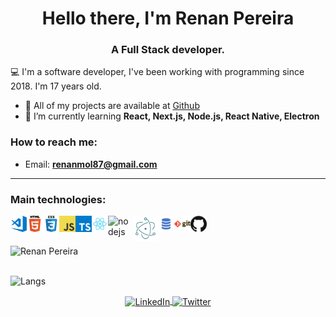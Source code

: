 <h1 align="center">Hello there, I'm Renan Pereira</h1>
<h3 align="center">A Full Stack developer.</h3>

💻 I'm a software developer, I've been working with programming since 2018. I'm 17 years old. 

- 👨‍ All of my projects are available at <a href="https://github.com/r3nanp"> Github</a> <br />
- 🌱 I’m currently learning **React, Next.js, Node.js, React Native, Electron**

<h3>How to reach me: </h3>

- Email: **renanmol87@gmail.com**
---
<h3 align="left">Main technologies: </h3>

<p align="left">
  <img align="left" alt="Visual Studio Code" width="26px" src="https://raw.githubusercontent.com/github/explore/80688e429a7d4ef2fca1e82350fe8e3517d3494d/topics/visual-studio-code/visual-studio-code.png" />

  <img align="left" alt="HTML5" width="26px" src="https://raw.githubusercontent.com/github/explore/80688e429a7d4ef2fca1e82350fe8e3517d3494d/topics/html/html.png" />
  
  <img align="left" alt="CSS3" width="26px" src="https://raw.githubusercontent.com/github/explore/80688e429a7d4ef2fca1e82350fe8e3517d3494d/topics/css/css.png" />

  <img align="left" alt="JavaScript" width="26px" src="https://raw.githubusercontent.com/github/explore/80688e429a7d4ef2fca1e82350fe8e3517d3494d/topics/javascript/javascript.png" />

  <img align="left" alt="TypeScript" width="26px" src="https://raw.githubusercontent.com/github/explore/80688e429a7d4ef2fca1e82350fe8e3517d3494d/topics/typescript/typescript.png" />

  <img align="left" alt="React" width="26px" src="https://raw.githubusercontent.com/github/explore/80688e429a7d4ef2fca1e82350fe8e3517d3494d/topics/react/react.png" />
  
  <img align="left" src="https://devicons.github.io/devicon/devicon.git/icons/nodejs/nodejs-original-wordmark.svg" alt="nodejs" width="40" height="40"/>

  <img align="left" src="https://github.com/devicons/devicon/blob/master/icons/electron/electron-original.svg" alt="electron" width="40" height="40"/>

  <img align="left" alt="SQL" width="26px" src="https://raw.githubusercontent.com/github/explore/80688e429a7d4ef2fca1e82350fe8e3517d3494d/topics/sql/sql.png" />

  <img align="left" alt="Git" width="26px" src="https://raw.githubusercontent.com/github/explore/80688e429a7d4ef2fca1e82350fe8e3517d3494d/topics/git/git.png" />

  <img align="left" alt="GitHub" width="26px" src="https://raw.githubusercontent.com/github/explore/78df643247d429f6cc873026c0622819ad797942/topics/github/github.png" />
</p>

<br> <br>

<div align="left">
  <img src="https://github-readme-stats.vercel.app/api?username=r3nanp&show_icons=true&theme=dracula" alt="Renan Pereira" />
</div>
<br>

<p align="left">
  <img src="https://github-readme-stats.vercel.app/api/top-langs/?username=r3nanp&layout=compact&show_icons=true&theme=dracula" alt="Langs" />

</p>  
<p align="center">
  <a href="https://www.linkedin.com/in/r3nanp/" target="__blank"> 
    <img align="center" src="https://cdn.jsdelivr.net/npm/simple-icons@3.0.1/icons/linkedin.svg" alt="LinkedIn" height="30" width="30" />
  </a>
 
  <a href="https://www.twitter.com/rghost_19" target="_blank">
    <img align="center" src="https://cdn.jsdelivr.net/npm/simple-icons@3.0.1/icons/twitter.svg" alt="Twitter" height="30" width="30" />
  </a>
</p>
